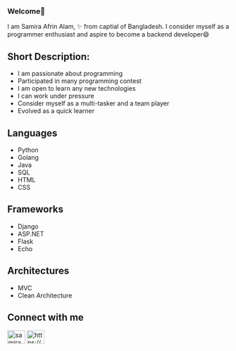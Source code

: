### Welcome👋

I am Samira Afrin Alam, ✨ from captial of Bangladesh. I consider myself as a programmer enthusiast and aspire to become a backend developer😄

## Short Description:

- I am passionate about programming
- Participated in many programming contest
- I am open to learn any new technologies
- I can work under pressure
- Consider myself as a multi-tasker and a team player
- Evolved as a quick learner

## Languages
- Python
- Golang
- Java
- SQL
- HTML
- CSS

## Frameworks
- Django
- ASP.NET
- Flask
- Echo

## Architectures
- MVC
- Clean Architecture
 
<!-- ## In Progress
- 🌱 I’m currently learning **Golang**  -->


## Connect with me
<p align="left">
<a href="https://twitter.com/samira afrin alam" target="blank"><img align="center" src="https://raw.githubusercontent.com/rahuldkjain/github-profile-readme-generator/master/src/images/icons/Social/twitter.svg" alt="samira afrin alam" height="30" width="40" /></a>
<a href="https://linkedin.com/in/https://www.linkedin.com/in/samira-afrin-alam-shopnil-80326a227/" target="blank"><img align="center" src="https://raw.githubusercontent.com/rahuldkjain/github-profile-readme-generator/master/src/images/icons/Social/linked-in-alt.svg" alt="https://www.linkedin.com/in/samira-afrin-alam-shopnil-80326a227/" height="30" width="40" /></a

<p>



